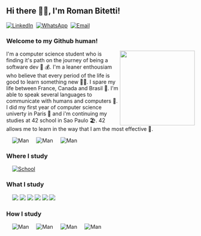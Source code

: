 ## Hi there 🙋‍♂️, I'm Roman Bitetti!

[![LinkedIn](https://img.shields.io/badge/LinkedIn-Me-informational?style=social&logo=linkedin&logoColor=blue)](https://www.linkedin.com/in/roman-bitetti-566485195/)&nbsp;
[![WhatsApp](https://img.shields.io/badge/WhatsApp-Moi-informational?style=social&logo=whatsapp&logoColor=green)](https://wa.me/+33755648103/)&nbsp;
[![Email](https://img.shields.io/badge/Email-Mim-informational?style=social&logo=gmail&logoColor=red)](mailto:romanbtt@tutanota.com?subject=[GitHub])&nbsp;

### Welcome to my Github human! &nbsp;
<img src="https://media.giphy.com/media/XzYY9fZM6sNFe/giphy.gif" align="right" height="200" />

I'm a computer science student who is finding it's path on the journey of being a software dev 🤑 💰. I'm a leaner enthousiam who believe that every period of the life is good to learn something new 🤸‍♂️. I spare my life between France, Canada and Brasil 🛂. I'm able to speak several languages to communicate with humans and computers 🤖. I did my first year of computer science univerty in Paris 🥐 and i'm continuing my studies at 42 school in Sao Paulo 🏖️. 42 allows me to learn in the way that I am the most effective 🤯.

&nbsp;&nbsp;&nbsp;&nbsp;![Man](https://img.shields.io/badge/Developped%20in-🇫🇷-informational?style=plastic&logoColor=red&color=white)
&nbsp;&nbsp;&nbsp;&nbsp;![Man](https://img.shields.io/badge/Compiled%20in-🇨🇦-informational?style=plastic&logoColor=red&color=white)
&nbsp;&nbsp;&nbsp;&nbsp;![Man](https://img.shields.io/badge/Debugged%20in-🇧🇷-informational?style=plastic&logoColor=red&color=white)

### Where I study
&nbsp;&nbsp;&nbsp;&nbsp;[![School](https://img.shields.io/badge/School-SP-informational?style=plastic&logo=42&logoColor=red)](https://www.42.us.org/])
### What I study 
&nbsp;&nbsp;&nbsp;&nbsp;<img src="https://img.icons8.com/color/48/000000/c-programming.png"/> <img src="https://img.icons8.com/color/48/000000/c-plus-plus-logo.png"/> <img src="https://img.icons8.com/color/48/000000/python.png"/> <img src="https://img.icons8.com/color/48/000000/docker.png"/> <img src="https://img.icons8.com/color/48/000000/kubernetes.png"/> <img src="https://img.icons8.com/plasticine/48/000000/bash.png"/>
### How I study
&nbsp;&nbsp;&nbsp;&nbsp;![Man](https://img.shields.io/badge/man-man-informational?style=plastic&logo=linux&logoColor=red)
&nbsp;&nbsp;&nbsp;&nbsp;![Man](https://img.shields.io/badge/‎-Udemy-informational?style=plastic&logo=udemy&logoColor=red)
&nbsp;&nbsp;&nbsp;&nbsp;![Man](https://img.shields.io/badge/‎-Youtube-informational?style=plastic&logo=youtube&logoColor=red)
&nbsp;&nbsp;&nbsp;&nbsp;![Man](https://img.shields.io/badge/‎-Community-informational?style=plastic&logo=42&logoColor=red)

